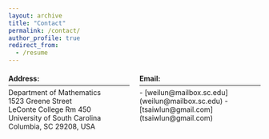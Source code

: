 ```yaml
---
layout: archive
title: "Contact"
permalink: /contact/
author_profile: true
redirect_from:
  - /resume
---
```

<div style="margin-bottom: 20px; display: block;"></div>

<div style="display: flex; justify-content: space-between;">

  <div style="flex-basis: 48%;">
    <span style="font-size: 1em; font-weight: bold;">Address:</span>
    <hr style="margin: 5px 0;">
    Department of Mathematics<br>
    1523 Greene Street<br>
    LeConte College Rm 450<br>
    University of South Carolina<br>
    Columbia, SC 29208, USA
  </div>

  <div style="flex-basis: 48%;">
    <span style="font-size: 1em; font-weight: bold;">Email:</span>
    <hr style="margin: 5px 0;">
    - [weilun@mailbox.sc.edu](weilun@mailbox.sc.edu)
    - [tsaiwlun@gmail.com](tsaiwlun@gmail.com)
  </div>

</div>
